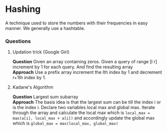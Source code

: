 # Hashing

A technique used to store the numbers with their frequencies in easy manner. We generally use a hashtable.

### Questions

1. Updation trick (Google Girl)
   <p><b>Question</b> Given an array containing zeros. Given a query of range [l r] increment by 1 for each query. And find the resulting array<br/>
   <b>Approach</b> Use a prefix array increment the lth index by 1 and decrement r+1th index by 1.<br/><p>

2. Kadane's Algorithm
   <p><b>Question</b> Largest sum subarray<br/>
   <b>Approach</b> The basis idea is that the largest sum can be till the index i or is the index i. Declare two variables local max and global max. Iterate through the array and calculate the local max which is <code>local_max = max(a[i], local_max + a[i])</code> and accordingly update the global max which is <code>global_max = max(local_max, global_max)</code><br/><p>

<!-- 20 Sessions DONE -->